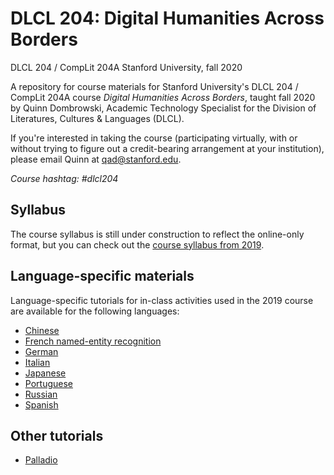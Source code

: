 # DLCL 204: Digital Humanities Across Borders
DLCL 204 / CompLit 204A
Stanford University, fall 2020

A repository for course materials for Stanford University's DLCL 204 / CompLit 204A course _Digital Humanities Across Borders_, taught fall 2020 by Quinn Dombrowski, Academic Technology Specialist for the Division of Literatures, Cultures & Languages (DLCL).

If you're interested in taking the course (participating virtually, with or without trying to figure out a credit-bearing arrangement at your institution), please email Quinn at qad@stanford.edu.

*Course hashtag: #dlcl204*


## Syllabus
The course syllabus is still under construction to reflect the online-only format, but you can check out the [course syllabus from 2019](dlcl204syllabus.md).

## Language-specific materials
Language-specific tutorials for in-class activities used in the 2019 course are available for the following languages:

* [Chinese](chinese)
* [French named-entity recognition](french/ner_french.md)
* [German](german)
* [Italian](italian)
* [Japanese](japanese)
* [Portuguese](portuguese)
* [Russian](russian)
* [Spanish](spanish)

## Other tutorials
* [Palladio](palladio)